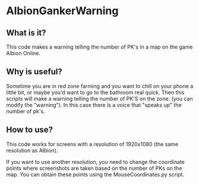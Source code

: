 # AlbionGankerWarning

## What is it?

This code makes a warning telling the number of PK's in a map on the game Albion Online.


## Why is useful?

Sometime you are in red zone farming and you want to chill on your phone a little bit, or maybe you'd want to go to the bathroom real quick. Then this scripts will make a warning telling the number of PK'S on the zone. (you can modify the "warning"). In this case there is a voice that "speaks up" the number of pk's.

## How to use?

This code works for screens with a resolution of 1920x1080 (the same resolution as Albion).

If you want to use another resolution, you need to change the coordinate points where screenshots are taken based on the number of PKs on the map. You can obtain these points using the MouseCoordinates.py script.

